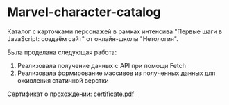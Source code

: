 # Marvel-character-catalog

Каталог с карточками персонажей в рамках интенсива "Первые шаги в JavaScript: создаём сайт" от онлайн-школы "Нетология".

Была проделана следующая работа:
1. Реализовала получение данных с API при помощи Fetch
2. Реализовала формирование массивов из полученных данных для оживления статичной верстки

Сертификат о прохождении:
[certificate.pdf](https://github.com/farinena/marvel-character-catalog/files/10096239/certificate.pdf)
